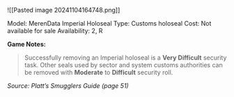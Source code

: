 ![[Pasted image 20241104164748.png]]

Model: MerenData Imperial Holoseal
Type: Customs holoseal
Cost: Not available for sale
Availability: 2, R

**Game Notes:** 
> Successfully removing an Imperial holoseal is a **Very Difficult** security task. Other seals used by sector and system customs authorities can be removed with **Moderate** to **Difficult** security roll.

*Source: Platt’s Smugglers Guide (page 51)*